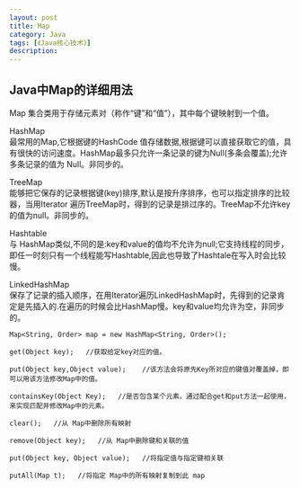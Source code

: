 ```yaml
---
layout: post
title: Map
category: Java
tags: [《Java核心技术》]
description:
---
```

## Java中Map的详细用法
Map 集合类用于存储元素对（称作“键”和“值”），其中每个键映射到一个值。

HashMap     
最常用的Map,它根据键的HashCode 值存储数据,根据键可以直接获取它的值，具有很快的访问速度。HashMap最多只允许一条记录的键为Null(多条会覆盖);允许多条记录的值为 Null。非同步的。

TreeMap     
能够把它保存的记录根据键(key)排序,默认是按升序排序，也可以指定排序的比较器，当用Iterator 遍历TreeMap时，得到的记录是排过序的。TreeMap不允许key的值为null。非同步的。

Hashtable      
与 HashMap类似,不同的是:key和value的值均不允许为null;它支持线程的同步，即任一时刻只有一个线程能写Hashtable,因此也导致了Hashtale在写入时会比较慢。

LinkedHashMap       
保存了记录的插入顺序，在用Iterator遍历LinkedHashMap时，先得到的记录肯定是先插入的.在遍历的时候会比HashMap慢。key和value均允许为空，非同步的。


    Map<String, Order> map = new HashMap<String, Order>();

    get(Object key);   //获取给定key对应的值。

    put(Object key,Object value);    //该方法会将原先Key所对应的键值对覆盖掉，即可以用该方法修改Map中的值。

    containsKey(Object Key);   //是否包含某个元素。通过配合get和put方法一起使用，来实现匹配并修改Map中的元素。

    clear();   //从 Map中删除所有映射

    remove(Object key);   //从 Map中删除键和关联的值

    put(Object key, Object value);   //将指定值与指定键相关联

    putAll(Map t);   //将指定 Map中的所有映射复制到此 map
